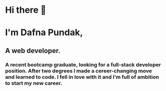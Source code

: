 # Hi there :wave:
# I'm Dafna Pundak, 
## A web developer.

### A recent bootcamp graduate, looking for a full-stack developer position. After two degrees I made a cereer-changing move and learned to code. I fell in love with it and I'm full of ambition to start my new career.
